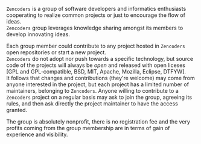 `Zencoders` is a group of software developers and informatics enthusiasts
cooperating to realize common projects or just to encourage the flow of ideas.  
`Zencoders` group leverages knowledge sharing amongst its members to develop
innovating ideas.

Each group member could contribute to any project hosted in `Zencoders` open
repositories or start a new project.  
`Zencoders` do not adopt nor push towards a specific technology, but source
code of the projects will always be *open* and released with open liceses [GPL and
GPL-compatible, BSD, MIT, Apache, Mozilla, Eclipse, DTFYW].  
It follows that changes and contributions (they're welcome) may come from anyone
interested in the project, but each project has a limited number of maintainers,
belonging to `Zencoders`.
Anyone willing to contribute to a `Zencoders` project on a regular basis may ask
to join the group, agreeing its rules, and then ask directly the project maintainer
to have the access granted.

The group is absolutely nonprofit, there is no registration fee and the very 
profits coming from the group membership are in terms of gain of experience and
visibility.
